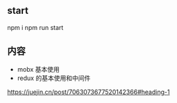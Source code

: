 ## start

npm i
npm run start

## 内容

- mobx 基本使用
- redux 的基本使用和中间件

https://juejin.cn/post/7063073677520142366#heading-1
